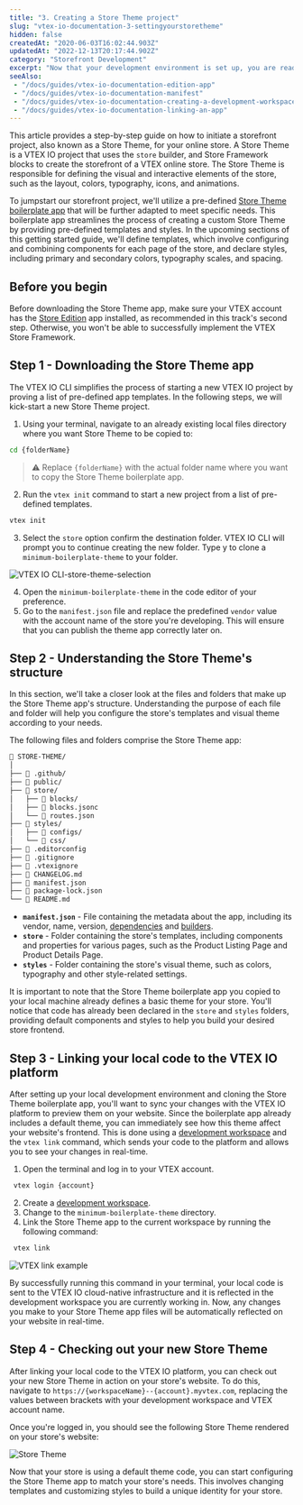 ```yaml
---
title: "3. Creating a Store Theme project"
slug: "vtex-io-documentation-3-settingyourstoretheme"
hidden: false
createdAt: "2020-06-03T16:02:44.903Z"
updatedAt: "2022-12-13T20:17:44.902Z"
category: "Storefront Development"
excerpt: "Now that your development environment is set up, you are ready to dive in and create your very first Store Framework storefront."
seeAlso:
 - "/docs/guides/vtex-io-documentation-edition-app"
 - "/docs/guides/vtex-io-documentation-manifest"
 - "/docs/guides/vtex-io-documentation-creating-a-development-workspace"
 - "/docs/guides/vtex-io-documentation-linking-an-app"
---
```


This article provides a step-by-step guide on how to initiate a storefront project, also known as a Store Theme, for your online store. A Store Theme is a VTEX IO project that uses the `store` builder, and Store Framework blocks to create the storefront of a VTEX online store. The Store Theme is responsible for defining the visual and interactive elements of the store, such as the layout, colors, typography, icons, and animations.

To jumpstart our storefront project, we'll utilize a pre-defined [Store Theme boilerplate app](https://github.com/vtex-apps/store-theme) that will be further adapted to meet specific needs. This boilerplate app streamlines the process of creating a custom Store Theme by providing pre-defined templates and styles. In the upcoming sections of this getting started guide, we'll define templates, which involve configuring and combining components for each page of the store, and declare styles, including primary and secondary colors, typography scales, and spacing.

## Before you begin

Before downloading the Store Theme app, make sure your VTEX account has the [Store Edition](https://developers.vtex.com/docs/guides/vtex-io-documentation-edition-app) app installed, as recommended in this track's second step. Otherwise, you won't be able to successfully implement the VTEX Store Framework.

## Step 1 - Downloading the Store Theme app

The VTEX IO CLI simplifies the process of starting a new VTEX IO project by proving a list of pre-defined app templates. In the following steps, we will kick-start a new Store Theme project.

1. Using your terminal, navigate to an already existing local files directory where you want Store Theme to be copied to:

 ```sh
 cd {folderName}
 ```

 > ⚠️ Replace `{folderName}` with the actual folder name where you want to copy the Store Theme boilerplate app.

2. Run the `vtex init` command to start a new project from a list of pre-defined templates.

 ```sh
 vtex init
 ```

3. Select the `store` option confirm the destination folder. VTEX IO CLI will prompt you to continue creating the new folder. Type y to clone a `minimum-boilerplate-theme` to your folder.

 ![VTEX IO CLI-store-theme-selection](https://cdn.jsdelivr.net/gh/vtexdocs/dev-portal-content@main/images/vtex-io-documentation-3-settingyourstoretheme-0.png)

4. Open the `minimum-boilerplate-theme` in the code editor of your preference.
5. Go to the `manifest.json` file and replace the predefined `vendor`  value with the account name of the store you're developing. This will ensure that you can publish the theme app correctly later on.

## Step 2 - Understanding the Store Theme's structure

In this section, we'll take a closer look at the files and folders that make up the Store Theme app's structure. Understanding the purpose of each file and folder will help you configure the store's templates and visual theme according to your needs.

The following files and folders comprise the Store Theme app:

```txt mark=5,9,16
📂 STORE-THEME/
│
├── 📂 .github/
├── 📂 public/
├── 📂 store/
│   ├── 📂 blocks/
│   ├── 📄 blocks.jsonc
│   └── 📄 routes.json
├── 📂 styles/
│   ├── 📂 configs/
│   └── 📂 css/
├── 📄 .editorconfig
├── 📄 .gitignore
├── 📄 .vtexignore
├── 📄 CHANGELOG.md
├── 📄 manifest.json
├── 📄 package-lock.json
└── 📄 README.md
```

- **`manifest.json`** - File containing the metadata about the app, including its vendor, name, version, [dependencies](https://developers.vtex.com/docs/guides/vtex-io-documentation-dependencies/) and [builders](https://developers.vtex.com/docs/guides/vtex-io-documentation-builders/).
- **`store`** - Folder containing the store's templates, including components and properties for various pages, such as the Product Listing Page and Product Details Page.
- **`styles`** - Folder containing the store's visual theme, such as colors, typography and other style-related settings.

It is important to note that the Store Theme boilerplate app you copied to your local machine already defines a basic theme for your store. You'll notice that code has already been declared in the `store` and `styles` folders, providing default components and styles to help you build your desired store frontend.

## Step 3 - Linking your local code to the VTEX IO platform

After setting up your local development environment and cloning the Store Theme boilerplate app, you'll want to sync your changes with the VTEX IO platform to preview them on your website. Since the boilerplate app already includes a default theme, you can immediately see how this theme affect your website's frontend. This is done using a [development workspace](https://developers.vtex.com/docs/guides/vtex-io-documentation-creating-a-development-workspace) and the `vtex link` command, which sends your code to the platform and allows you to see your changes in real-time.

1. Open the terminal and log in to your VTEX account.
```sh
 vtex login {account}
```

2. Create a [development workspace](https://developers.vtex.com/docs/guides/vtex-io-documentation-creating-a-development-workspace).
3. Change to the `minimum-boilerplate-theme` directory.
4. Link the Store Theme app to the current workspace by running the following command:

 ```sh
  vtex link
 ```

 ![VTEX link example](https://cdn.jsdelivr.net/gh/vtexdocs/dev-portal-content@main/images/vtex-io-documentation-3-settingyourstoretheme-2.png)

By successfully running this command in your terminal, your local code is sent to the VTEX IO cloud-native infrastructure and it is reflected in the development workspace you are currently working in. Now, any changes you make to your Store Theme app files will be automatically reflected on your website in real-time.

## Step 4 - Checking out your new Store Theme

After linking your local code to the VTEX IO platform, you can check out your new Store Theme in action on your store's website. To do this, navigate to `https://{workspaceName}--{account}.myvtex.com`, replacing the values between brackets with your development workspace and VTEX account name.

Once you're logged in, you should see the following Store Theme rendered on your store's website:

![Store Theme](https://cdn.jsdelivr.net/gh/vtexdocs/dev-portal-content@main/images/vtex-io-documentation-3-settingyourstoretheme-3.png)

Now that your store is using a default theme code, you can start configuring the Store Theme app to match your store's needs. This involves changing templates and customizing styles to build a unique identity for your store.
